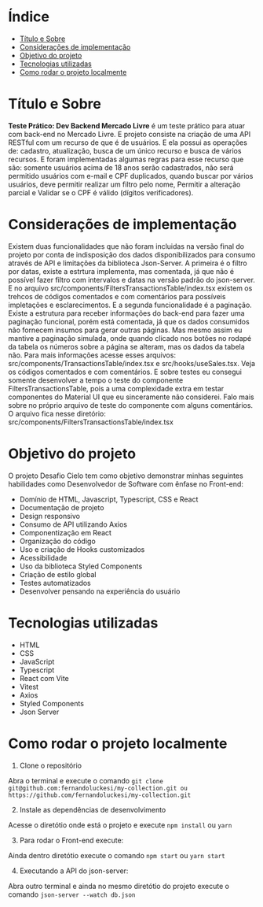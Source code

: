 # Índice

- [Título e Sobre](#título-e-sobre)
- [Considerações de implementação](#considerações-de-implementação)
- [Objetivo do projeto](#objetivo-do-projeto)
- [Tecnologias utilizadas](#tecnologias-utilizadas)
- [Como rodar o projeto localmente](#como-rodar-o-projeto-localmente)

# Título e Sobre

**Teste Prático: Dev Backend Mercado Livre** é um teste prático para atuar com back-end no Mercado Livre. E projeto consiste na criação de uma API RESTful com um recurso de que é de usuários. E ela possui as operações de: cadastro, atualização, busca de um único recurso e busca de vários recursos. E foram implementadas algumas regras para esse recurso que são: somente usuários acima de 18 anos serão cadastrados, não será permitido usuários com e-mail e CPF duplicados, quando buscar por vários usuários, deve permitir realizar um filtro pelo
nome, Permitir a alteração parcial e Validar se o CPF é válido (dígitos verificadores).

# Considerações de implementação

Existem duas funcionalidades que não foram incluidas na versão final do projeto por conta de indisposição dos dados disponibilizados para consumo através de API e limitações da biblioteca Json-Server. A primeira é o filtro por datas, existe a estrtura implementa, mas comentada, já que não é possível fazer filtro com intervalos e datas na versão padrão do json-server. E no arquivo src/components/FiltersTransactionsTable/index.tsx existem os trehcos de códigos comentados e com comentários para possíveis impletações e esclarecimentos. E a segunda funcionalidade é a paginação. Existe a estrutura para receber informações do back-end para fazer uma paginação funcional, porém está comentada, já que os dados consumidos não fornecem insumos para gerar outras páginas. Mas mesmo assim eu mantive a paginação simulada, onde quando clicado nos botões no rodapé da tabela os números sobre a página se alteram, mas os dados da tabela não. Para mais informações acesse esses arquivos: src/components/TransactionsTable/index.tsx e src/hooks/useSales.tsx. Veja os códigos comentados e com comentários.
E sobre testes eu consegui somente desenvolver a tempo o teste do componente FiltersTransactionsTable, pois a uma complexidade extra em testar componentes do Material UI que eu sinceramente não considerei. Falo mais sobre no próprio arquivo de teste do componente com alguns comentários. O arquivo fica nesse diretório: src/components/FiltersTransactionsTable/index.tsx

# Objetivo do projeto

O projeto Desafio Cielo tem como objetivo demonstrar minhas seguintes habilidades como Desenvolvedor de Software com ênfase no Front-end:

- Domínio de HTML, Javascript, Typescript, CSS e React
- Documentação de projeto
- Design responsivo
- Consumo de API utilizando Axios
- Componentização em React
- Organização do código
- Uso e criação de Hooks customizados
- Acessibilidade
- Uso da biblioteca Styled Components
- Criação de estilo global
- Testes automatizados
- Desenvolver pensando na experiência do usuário

# Tecnologias utilizadas

- HTML
- CSS
- JavaScript
- Typescript
- React com Vite
- Vitest
- Axios
- Styled Components
- Json Server

# Como rodar o projeto localmente

1. Clone o repositório

Abra o terminal e execute o comando `git clone git@github.com:fernandoluckesi/my-collection.git ou https://github.com/fernandoluckesi/my-collection.git`

2. Instale as dependências de desenvolvimento

Acesse o diretótio onde está o projeto e execute `npm install` ou `yarn`

3. Para rodar o Front-end execute:

Ainda dentro diretótio execute o comando `npm start` ou `yarn start`

4. Executando a API do json-server:

Abra outro terminal e ainda no mesmo diretótio do projeto execute o comando `json-server --watch db.json`
